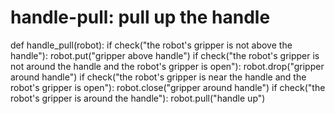 # handle-pull: pull up the handle
def handle_pull(robot):
    if check("the robot's gripper is not above the handle"):
        robot.put("gripper above handle")
    if check("the robot's gripper is not around the handle and the robot's gripper is open"):
        robot.drop("gripper around handle")
    if check("the robot's gripper is near the handle and the robot's gripper is open"):
        robot.close("gripper around handle")
    if check("the robot's gripper is around the handle"):
        robot.pull("handle up")
